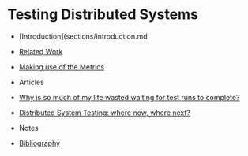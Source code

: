 # Testing Distributed Systems

* [Introduction](sections/introduction.md
* [Related Work](sections/related_work.md)
* [Making use of the Metrics](sections/making_use_of_the_metrics.md)

* Articles
* [Why is so much of my life wasted waiting for test runs to complete?](articles/waiting_for_tests.html)
* [Distributed System Testing: where now, where next?](articles/where_now_where_next.md)


* Notes
* [Bibliography](sections/bibliography.md)



